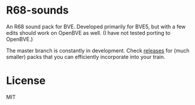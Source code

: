 # R68-sounds

An R68 sound pack for BVE. Developed primarily for BVE5, but with a few edits should work on OpenBVE as well. (I have not tested porting to OpenBVE.)

The master branch is constantly in development. Check [releases](https://github.com/nimajneben/R68-sounds/releases) for (much smaller) packs that you can efficiently incorporate into your train.

# License
MIT
